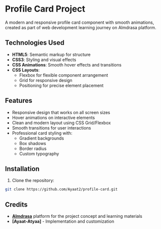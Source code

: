 # Profile Card Project

A modern and responsive profile card component with smooth animations, created as part of web development learning journey on Almdrasa platform.

## Technologies Used

- **HTML5**: Semantic markup for structure
- **CSS3**: Styling and visual effects
- **CSS Animations**: Smooth hover effects and transitions
- **CSS Layouts**: 
  - Flexbox for flexible component arrangement
  - Grid for responsive design
  - Positioning for precise element placement

## Features

- Responsive design that works on all screen sizes
- Hover animations on interactive elements
- Clean and modern layout using CSS Grid/Flexbox
- Smooth transitions for user interactions
- Professional card styling with:
  - Gradient backgrounds
  - Box shadows
  - Border radius
  - Custom typography

## Installation

1. Clone the repository:
```bash
git clone https://github.com/Ayaat2/profile-card.git

```
## Credits

- **[Almdrasa](https://almdrasa.com/)** platform for the project concept and learning materials
- **[Ayaat-Atyaa]** - Implementation and customization
